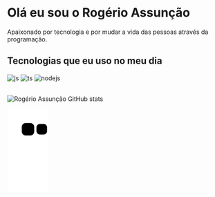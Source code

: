 # Olá eu sou o Rogério Assunção
Apaixonado por tecnologia e por mudar a vida das pessoas através da programação.

## Tecnologias que eu uso no meu dia

<div style="display: inline_block" alin>
  <img align="center" alt="js" src="https://img.shields.io/badge/JavaScript-F7DF1E?style=for-the-badge&logo=javascript&logoColor=black" />
  <img align="center" alt="ts" src="https://img.shields.io/badge/TypeScript-007ACC?style=for-the-badge&logo=typescript&logoColor=white" />
  <img align="center" alt="nodejs" src="https://img.shields.io/badge/Node.js-43853D?style=for-the-badge&logo=node.js&logoColor=white" />
</div><br/>

![Rogério Assunção GitHub stats](https://github-readme-stats.vercel.app/api?username=rogeriofourdev&show_icons=true&theme=dark&count_private=true)

![Snake animation](https://github.com/rafaballerini/rafaballerini/blob/output/github-contribution-grid-snake.svg)

